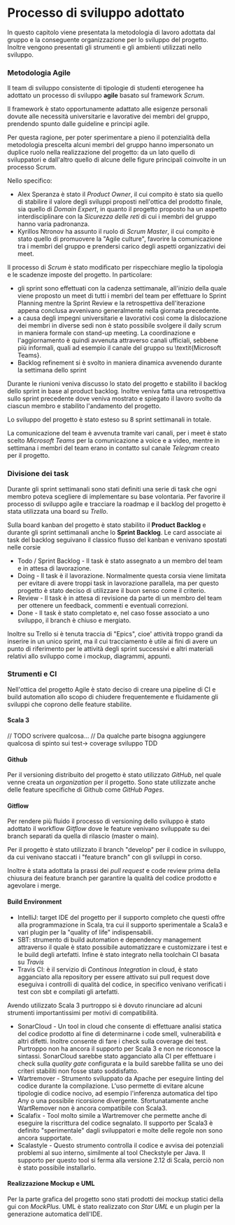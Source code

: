 # Processo di sviluppo adottato

In questo capitolo viene presentata la metodologia di lavoro adottata dal gruppo e la conseguente organizzazione per lo sviluppo del progetto.
Inoltre vengono presentati gli strumenti e gli ambienti utilizzati nello sviluppo.

### Metodologia Agile

Il team di sviluppo consistente di tipologie di studenti eterogenee ha adottato un processo di sviluppo **agile** basato sul framework *Scrum*.

Il framework è stato opportunamente adattato alle esigenze personali dovute alle necessità universitarie e lavorative dei membri del gruppo, prendendo spunto dalle guideline e principi agile.

Per questa ragione, per poter sperimentare a pieno il potenzialità della metodologia prescelta alcuni membri del gruppo hanno impersonato un duplice ruolo nella realizzazione del progetto: da un lato quello di sviluppatori e dall'altro quello di alcune delle figure principali coinvolte in un processo Scrum.

Nello specifico:
 - Alex Speranza è stato il *Product Owner*, il cui compito è stato sia quello di stabilire il valore degli sviluppi proposti nell'ottica del prodotto finale, sia quello di *Domain Expert*,
in quanto il progetto proposto ha un aspetto interdisciplinare con la *Sicurezza delle reti* di cui i membri del gruppo hanno varia padronanza.
 - Kyrillos Ntronov ha assunto il ruolo di *Scrum Master*, il cui compito è stato quello di promuovere la "Agile culture", favorire la comunicazione tra i membri del gruppo e prendersi carico degli aspetti organizzativi dei meet.
 
Il processo di *Scrum* è stato modificato per rispecchiare meglio la tipologia e le scadenze imposte del progetto.
In particolare:

- gli sprint sono effettuati con la cadenza settimanale, all'inizio della quale viene proposto un meet di tutti i membri del team per effettuare lo Sprint Planning mentre la Sprint Review e la retrospettiva dell'iterazione appena conclusa avvenivano generalmente nella giornata precedente.
- a causa degli impegni universitarie e lavorativi così come la dislocazione dei membri in diverse sedi non è stato possibile svolgere il daily scrum in maniera formale con stand-up meeting.
La coordinazione e l'aggiornamento è quindi avvenuta attraverso canali ufficiali, sebbene più informali, quali ad esempio il canale del gruppo su \textit{Microsoft Teams}.
- Backlog refinement si è svolto in maniera dinamica avvenendo durante la settimana dello sprint

Durante le riunioni veniva discusso lo stato del progetto e stabilito il backlog dello sprint in base al product backlog.
Inoltre veniva fatta una retrospettiva sullo sprint precedente dove veniva mostrato e spiegato il lavoro svolto da ciascun membro e stabilito l'andamento del progetto.

Lo sviluppo del progetto è stato esteso su 8 sprint settimanali in totale.

La comunicazione del team è avvenuta tramite vari canali, per i meet è stato scelto *Microsoft Teams* per la comunicazione a voice e a video,
mentre in settimana i membri del team erano in contatto sul canale *Telegram* creato per il progetto.

### Divisione dei task

Durante gli sprint settimanali sono stati definiti una serie di task che ogni membro poteva scegliere di implementare su base volontaria.
Per favorire il processo di sviluppo agile e tracciare la roadmap e il backlog del progetto è stata utilizzata una board su *Trello*. 

Sulla board kanban del progetto è stato stabilito il **Product Backlog** e durante gli sprint settimanali anche lo **Sprint Backlog**. 
Le card associate ai task del backlog seguivano il classico flusso del kanban e venivano spostati nelle corsie

- Todo / Sprint Backlog - Il task è stato assegnato a un membro del team e in attesa di lavorazione.
- Doing - Il task è il lavorazione. Normalmente questa corsia viene limitata per evitare di avere troppi task in lavorazione parallela, 
ma per questo progetto è stato deciso di utilizzare il buon senso come il criterio.
- Review - Il task è in attesa di revisione da parte di un membro del team per ottenere un feedback, commenti e eventuali correzioni. 
- Done - Il task è stato completato e, nel caso fosse associato a uno sviluppo, il branch è chiuso e mergiato.

Inoltre su Trello si è tenuta traccia di "Epics", cioe' attività troppo grandi da inserire in un unico sprint, ma il cui tracciamento è utile ai fini di avere un punto di riferimento per le attività degli sprint successivi
e altri materiali relativi allo sviluppo come i mockup, diagrammi, appunti.

### Strumenti e CI

Nell'ottica del progetto Agile è stato deciso di creare una pipeline di CI e build automation allo scopo di chiudere frequentemente e fluidamente gli sviluppi che coprono delle feature stabilite.

#### Scala 3

// TODO scrivere qualcosa...
// Da qualche parte bisogna aggiungere qualcosa di spinto sui test-> coverage sviluppo TDD
#### Github

Per il versioning distribuito del progetto è stato utilizzato *GitHub*, nel quale venne creata un *organization* per il progetto.
Sono state utilizzate anche delle feature specifiche di Github come *GitHub Pages*.

#### Gitflow

Per rendere più fluido il processo di versioning dello sviluppo è stato adottato il workflow *Gitflow* dove
le feature venivano sviluppate su dei branch separati da quella di rilascio (master o main).

Per il progetto è stato utilizzato il branch "develop" per il codice in sviluppo, da cui venivano staccati i "feature branch" con gli sviluppi in corso.

Inoltre è stata adottata la prassi dei *pull request* e code review prima della chiusura dei feature branch per garantire la qualità del codice prodotto e agevolare i merge.

#### Build Environment

- IntelliJ: target IDE del progetto per il supporto completo che questi offre alla programmazione in Scala, tra cui il supporto sperimentale a Scala3 e vari plugin per la "quality of life" indispensabili.
- SBT: strumento di build automation e dependency management attraverso il quale è stato possibile automatizzare e customizzare i test e le build degli artefatti. Infine è stato integrato nella toolchain CI basata su *Travis*
- Travis CI: è il servizio di *Continous Integration* in cloud, è stato agganciato alla repository per essere attivato sui pull request dove eseguiva i controlli di qualità del codice, in specifico venivano verificati i test con sbt e compilati gli artefatti.

Avendo utilizzato Scala 3 purtroppo si è dovuto rinunciare ad alcuni strumenti importantissimi per motivi di compatibilità.

- SonarCloud - Un tool in cloud che consente di effettuare analisi statica del codice prodotto al fine di determinarne i code smell, vulnerabilità e altri difetti. Inoltre consente di fare i check sulla coverage dei test.
Purtroppo non ha ancora il supporto per Scala 3 e non ne riconosce la sintassi. SonarCloud sarebbe stato agganciato alla CI per effettuare i check sulla *quality gate* configurata e la build sarebbe fallita se uno dei criteri stabiliti non fosse stato soddisfatto.
- Wartremover - Strumento sviluppato da Apache per eseguire linting del codice durante la compilazione. 
  L'uso permette di evitare alcune tipologie di codice nocivo, ad esempio l'inferenza automatica del tipo Any o una possibile ricorsione divergente.
  Sfortunatamente anche WartRemover non è ancora compatibile con Scala3.
- Scalafix - Tool molto simile a Wartremover che permette anche di eseguire la riscrittura del codice segnalato. Il supporto per Scala3 è definito "sperimentale" dagli sviluppatori e molte delle regole non sono ancora supportate. 
- Scalastyle - Questo strumento controlla il codice e avvisa dei potenziali problemi al suo interno, similmente al tool Checkstyle per Java. Il supporto per questo tool si ferma alla versione 2.12 di Scala, perciò non è stato possibile installarlo.  

#### Realizzazione Mockup e UML

Per la parte grafica del progetto sono stati prodotti dei mockup statici della gui con *MockPlus*.
UML è stato realizzato con *Star UML* e un plugin per la generazione automatica dell'IDE.

